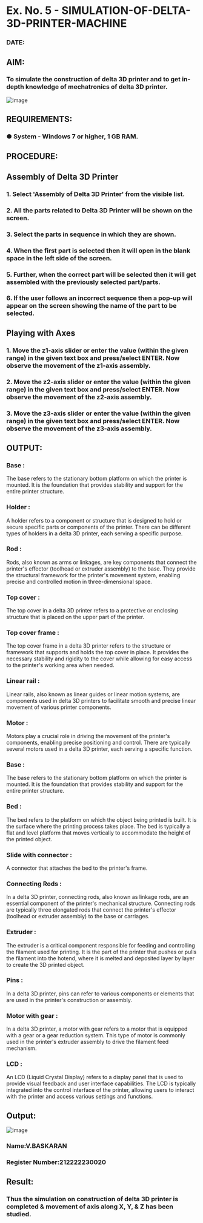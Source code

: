 # Ex. No. 5 - SIMULATION-OF-DELTA-3D-PRINTER-MACHINE

### DATE: 
## AIM:
### To simulate the construction of delta 3D printer and to get in-depth knowledge of mechatronics of delta 3D printer.

![image](https://github.com/Sellakumar1987/Ex.-No.-5---SIMULATION-OF-DELTA-3D-PRINTER-MACHINE/assets/113594316/c784471e-098f-456d-9c1b-e9f0ce56cc9b)

## REQUIREMENTS:
### ●	System - Windows 7 or higher, 1 GB RAM.

## PROCEDURE:

## Assembly of Delta 3D Printer
### 1.	Select 'Assembly of Delta 3D Printer' from the visible list.
### 2.	All the parts related to Delta 3D Printer will be shown on the screen.
### 3.	Select the parts in sequence in which they are shown.
### 4.	When the first part is selected then it will open in the blank space in the left side of the screen.
### 5.	Further, when the correct part will be selected then it will get assembled with the previously selected part/parts.
### 6.	If the user follows an incorrect sequence then a pop-up will appear on the screen showing the name of the part to be selected.

## Playing with Axes
### 1.	Move the z1-axis slider or enter the value (within the given range) in the given text box and press/select ENTER. Now observe the movement of the z1-axis assembly.
### 2.	Move the z2-axis slider or enter the value (within the given range) in the given text box and press/select ENTER. Now observe the movement of the z2-axis assembly.
### 3.	Move the z3-axis slider or enter the value (within the given range) in the given text box and press/select ENTER. Now observe the movement of the z3-axis assembly.

## OUTPUT:
### Base :
The base refers to the stationary bottom platform on which the printer is mounted. It is the foundation that provides stability and support for the entire printer structure.

### Holder :
A holder refers to a component or structure that is designed to hold or secure specific parts or components of the printer. There can be different types of holders in a delta 3D printer, each serving a specific purpose.

### Rod :
Rods, also known as arms or linkages, are key components that connect the printer's effector (toolhead or extruder assembly) to the base. They provide the structural framework for the printer's movement system, enabling precise and controlled motion in three-dimensional space.

### Top cover :
The top cover in a delta 3D printer refers to a protective or enclosing structure that is placed on the upper part of the printer.

### Top cover frame :
The top cover frame in a delta 3D printer refers to the structure or framework that supports and holds the top cover in place. It provides the necessary stability and rigidity to the cover while allowing for easy access to the printer's working area when needed.

### Linear rail :
Linear rails, also known as linear guides or linear motion systems, are components used in delta 3D printers to facilitate smooth and precise linear movement of various printer components.

### Motor :
Motors play a crucial role in driving the movement of the printer's components, enabling precise positioning and control. There are typically several motors used in a delta 3D printer, each serving a specific function.

### Base :
The base refers to the stationary bottom platform on which the printer is mounted. It is the foundation that provides stability and support for the entire printer structure.

### Bed :
The bed refers to the platform on which the object being printed is built. It is the surface where the printing process takes place. The bed is typically a flat and level platform that moves vertically to accommodate the height of the printed object.

### Slide with connector :
A connector that attaches the bed to the printer's frame.

### Connecting Rods :
In a delta 3D printer, connecting rods, also known as linkage rods, are an essential component of the printer's mechanical structure. Connecting rods are typically three elongated rods that connect the printer's effector (toolhead or extruder assembly) to the base or carriages.

### Extruder :
The extruder is a critical component responsible for feeding and controlling the filament used for printing. It is the part of the printer that pushes or pulls the filament into the hotend, where it is melted and deposited layer by layer to create the 3D printed object.

### Pins :
In a delta 3D printer, pins can refer to various components or elements that are used in the printer's construction or assembly.

### Motor with gear :
In a delta 3D printer, a motor with gear refers to a motor that is equipped with a gear or a gear reduction system. This type of motor is commonly used in the printer's extruder assembly to drive the filament feed mechanism.

### LCD :
An LCD (Liquid Crystal Display) refers to a display panel that is used to provide visual feedback and user interface capabilities. The LCD is typically integrated into the control interface of the printer, allowing users to interact with the printer and access various settings and functions.
## Output:
![image](https://github.com/Sellakumar1987/Ex.-No.-5---SIMULATION-OF-DELTA-3D-PRINTER-MACHINE/assets/113594316/1f3e6b6d-0724-41dc-b7d2-15516060d066)

### Name:V.BASKARAN
### Register Number:212222230020

## Result: 
### Thus the simulation on construction of delta 3D printer is completed & movement of axis along X, Y, & Z has been studied.
